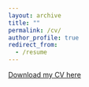 ```yaml
---
layout: archive
title: ""
permalink: /cv/
author_profile: true
redirect_from:
  - /resume
---
```


[Download my CV here](https://amithasanarovi.github.io/files/CV_AmitHasanArovi.pdf)
